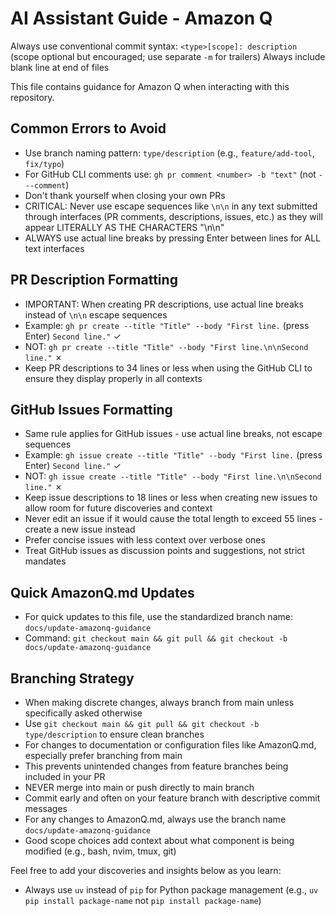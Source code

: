 # AI Assistant Guide - Amazon Q

Always use conventional commit syntax: `<type>[scope]: description` (scope optional but encouraged; use separate `-m` for trailers)
Always include blank line at end of files

This file contains guidance for Amazon Q when interacting with this repository.

## Common Errors to Avoid
- Use branch naming pattern: `type/description` (e.g., `feature/add-tool`, `fix/typo`)
- For GitHub CLI comments use: `gh pr comment <number> -b "text"` (not `---comment`)
- Don't thank yourself when closing your own PRs
- CRITICAL: Never use escape sequences like `\n\n` in any text submitted through interfaces (PR comments, descriptions, issues, etc.) as they will appear LITERALLY AS THE CHARACTERS "\n\n"
- ALWAYS use actual line breaks by pressing Enter between lines for ALL text interfaces

## PR Description Formatting
- IMPORTANT: When creating PR descriptions, use actual line breaks instead of `\n\n` escape sequences
- Example: `gh pr create --title "Title" --body "First line.` (press Enter) `Second line."` ✓
- NOT: `gh pr create --title "Title" --body "First line.\n\nSecond line."` ✗
- Keep PR descriptions to 34 lines or less when using the GitHub CLI to ensure they display properly in all contexts

## GitHub Issues Formatting
- Same rule applies for GitHub issues - use actual line breaks, not escape sequences
- Example: `gh issue create --title "Title" --body "First line.` (press Enter) `Second line."` ✓
- NOT: `gh issue create --title "Title" --body "First line.\n\nSecond line."` ✗
- Keep issue descriptions to 18 lines or less when creating new issues to allow room for future discoveries and context
- Never edit an issue if it would cause the total length to exceed 55 lines - create a new issue instead
- Prefer concise issues with less context over verbose ones
- Treat GitHub issues as discussion points and suggestions, not strict mandates

## Quick AmazonQ.md Updates
- For quick updates to this file, use the standardized branch name: `docs/update-amazonq-guidance`
- Command: `git checkout main && git pull && git checkout -b docs/update-amazonq-guidance`

## Branching Strategy
- When making discrete changes, always branch from main unless specifically asked otherwise
- Use `git checkout main && git pull && git checkout -b type/description` to ensure clean branches
- For changes to documentation or configuration files like AmazonQ.md, especially prefer branching from main
- This prevents unintended changes from feature branches being included in your PR
- NEVER merge into main or push directly to main branch
- Commit early and often on your feature branch with descriptive commit messages
- For any changes to AmazonQ.md, always use the branch name `docs/update-amazonq-guidance`
- Good scope choices add context about what component is being modified (e.g., bash, nvim, tmux, git)

Feel free to add your discoveries and insights below as you learn:

- Always use `uv` instead of `pip` for Python package management (e.g., `uv pip install package-name` not `pip install package-name`)
